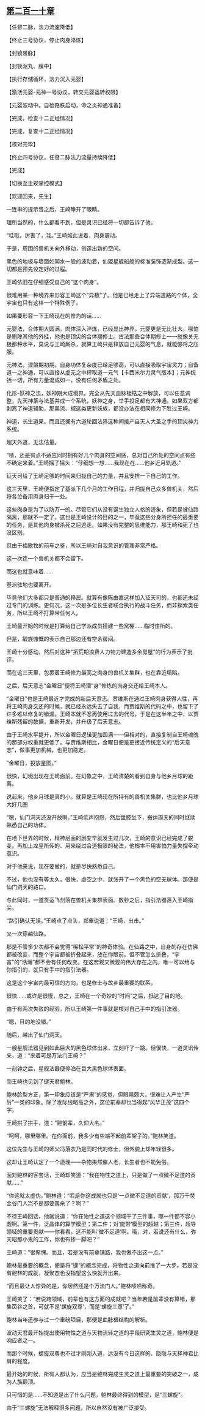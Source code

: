 ## [第二百一十章](https://www.xxbiquge.com/11_11207/9229257.html)


  【任督二脉，法力流速降低】

  【终止三号协议，停止肉身淬炼】

  【封锁带脉】

  【封锁泥丸、膻中】

  【执行存储循环，法力沉入元婴】

  【激活元婴-元神一号协议，转交元婴运转权限】

  【元婴波动中。自检路秩启动，命之炎神通准备】

  【完成，检查十二正经情况】

  【完成，复查十二正经情况】

  【核对完毕】

  【终止四号协议，任督二脉法力流量持续降低】

  【完成】

  【切换至主观掌控模式】

  【欢迎回来，先生】

  一连串的提示音之后，王崎睁开了眼睛。

  理所当然的，什么都看不到，但是灵识已经将一切都告诉了他。

  “哇哦，厉害了，我。”王崎如此说着，肉身震动。

  于是，周围的兽机关向外移动，创造出新的空间。

  黑色的地板与墙面如同水一般的波动着，仙盟星舰船舱的标准装饰逐渐成型。这一切都是预先设定好的过程。

  王崎依旧在仔细感受自己的“这个肉身”。

  很难用某一种境界来形容王崎这个“异数”了。他是已经走上了异端道路的个体，全宇宙也只有这样一个特殊例子。

  如果要形容一下王崎现在的修为的话……

  元婴法，合体期大圆满。肉体深入淬炼，已经显出神异，元婴更是无比壮大。哪怕是剔除其他的外挂，他也是顶尖的合体期修士。古法那些合体期修士——就像关无极那种水平，莫说与王崎厮杀，就算王崎只是释放自己元婴的气息，就能够将之压服。

  元神法，涅槃期初期。自身功体复杂度已经足够高，可以直接吸取宇宙灵力；自备道一之神通，可以直接从虚无之中榨取道一元气【卡西米尔力灵气版本】；元神统括一切，所有力量混成如一，没有任何矛盾之处。

  化形-妖神之法，妖神期大成境界。完全从先天血脉桎梏之中解放，可以任意调整，先天神篆与法基并成一个系统，妖神之身，举手投足都有大神通。如果双方都剥离了神道辅助，那奥流、椒这类更新妖族，都没办法在相同修为下胜过王崎。

  神道，长生道果。而且还拥有六道轮回法界这种间接产自天人大圣之手的顶尖神力系统。

  超天外道，无法估量。

  “啧，还是有点不适应同时拥有好几个肉身的空间感，总对自己所处的空间点有些不确定来着。”王崎摇了摇头：“仔细想一想……我现在在……他乡近月轨道。”

  征天司给了王崎足够的时间来归拢自己的力量，并且安排一下自己的工作。

  这三天里，王崎便指定了基派下几个月的工作日程，并归拢自己众多兽机关，然后将各位备用肉身归于一处。

  这些肉身是为了以防万一的。尽管它们从没有诞生独立人格的迹象，但若是被仙路隔离，那就不一定了。这也是王崎设计的目的之一，毕竟这些分身所担任的最重要的任务，是其他肉身被杀死之后逃走。如果没有完整的思维能力，那王崎和死了也没区别。

  但由于梅歌牧的前车之鉴，所以王崎对自我意识的管理非常严格。

  这一次连一个兽机关都不会留下。

  而这也就意味着……

  基派驻地也要离开。

  毕竟他们大多都只是普通的移民。就算有像陈由嘉这样加入征天司的，也都还未经过专门的训练。更何况，这一次是多位长生者联合执行的战斗任务，而非探索类任务，所以王崎不打算带任何人。

  王崎最开始的时候是打算给自己学派成员搭建一些窝棚……临时住所的。

  但是，毓族慷慨的表示自己那边还有空余房间。

  王崎十分感动，然后对这种“拓荒期浪费人力物力建造多余房屋”的行为表示了批评。

  而在这三天里，包裹着王崎修为最高之肉身的兽机关集群，也在靠近塌陷。

  之后，后天意志“金曜日”便将王崎潜“身”修炼的肉身交还给王崎本人。

  “金曜日”也是王崎最近才完成的新后天意志。贾维斯在通过王崎肉身获得人性，再将王崎肉身交还的时候，就已经永远失去了自我，而贾维斯的代码之中，也留下了许多难以修复的错漏。王崎本就不忍再使用过去的代号，于是在这半年之中，以贾维斯残留的数据，重新开发，并升级了后天意志。

  由于王崎水平提升，所以金曜日逻辑更加圆满——但相对的，直接复制自王崎魂魄的那部分权重就更低了。与贾维斯相比，金曜日便是更接近传统定义的“后天意志”，做事更加机械，也更加稳定。

  “金曜日，投放星图。”

  很快，幻境出现在王崎面前。在幻象之中，王崎清楚的看到自身与他乡月球的距离。

  说起来，他乡月球是真的小。就算是王崎现在所持有的兽机关集群，也比他乡月球大好几圈

  “嗯，仙门洞天还没开放啊。”王崎低声抱怨，然后盘膝坐下，搬运周天的同时继续熟悉自己的功体。

  在地下世界的时候，精神层面的剧变早就发生过几次，王崎的意识已经完成了蜕变。再加上龙皇所传的、用来绕过合道极限的秘法，他根本不用害怕力量失控牵动意识。

  对于他来说，现在要做的，就是尽快熟悉自己。

  不过，他也没有等太久。很快，虚空之中，就张开了一个黑色的空无球体。那便是仙门洞天的路口。

  与此同时，一道货运飞剑落在兽机关集群表面。数秒之后，指引法器落入王崎指尖。

  “路引确认无误。”王崎点了点头，郑重说道：“王崎，出击。”

  又一次穿越仙路。

  那是不管多少次都不会觉得“稀松平常”的神奇体验。在仙路之中，自身的存在仿佛都被改变，而整个宇宙都被折叠起来，放在你眼前。但不管怎么折叠，“宇宙”的“浩瀚”都不会有任何改变。在这宏观又微观的伟大存在之内，唯一可以给与你指引的，就只有手中的指引法器。

  这是这个宇宙内最可信的方向，也是修士与故乡最重要的联系。

  很快……或许是很慢，总之，王崎在一个奇妙的“时间”之后，抵达了目的地。

  由于有两次失败的经验，所以王崎第一件事就是核对自己手中的指引法器。

  “嗯，目的地没错。”

  随后，越出了仙门洞天。

  一艘星舰法器见到如此巨大的黑色球体出来，立刻吓了一跳。但很快，一道灵讯传来，道：“来着可是万法门王崎？”

  一刻钟之后，星舰法器便停泊在巨大黑色球体表面。

  而王崎也见到了键天君鲍林。

  鲍林脸型方正，第一印象应该是“严肃”的感觉，但眼睛颇大，很难让人产生“严厉”一类的印象。除了发际线略高之外，这位前辈却也当得起“风华正茂”这四个字。

  王崎拱了拱手，道：“鲍前辈，久仰大名。”

  “呵呵，哪里哪里。在你面前，我多少有些端不起前辈架子的。”鲍林笑道。

  这位先生与王崎的师父冯落衣乃是同时代的修士，但外貌上却年轻很多。

  这却让王崎认定了一个道理——杂物果然催人老，长生者也不能免俗。

  面对鲍林的客套话，王崎却笑道：“我在物性之道上，只是做了一点微不足道的贡献……”

  “你这就太虚伪。”鲍林道：“若是你这成就也只是‘一点微不足道的贡献’，那万千焚金谷门人岂不是都要羞杀了？啊？”

  不待王崎回话，他就说道：“你在物性之道这个领域干了三件事，哪一件都不容小觑啊。第一件，泛晶体的算学模型；第二件；对‘能带’模型的超越；第三件，超导领域的重要贡献——你看看，这不能叫‘微不足道’啊。哦，对，若说还有什么，弥天昭那小鬼的工作，你也有掺一脚吧？”

  王崎道：“很惭愧。而且，若是没有前辈铺路，我也做不出这一点。”

  鲍林最重要的概念，便是将“键”的概念完成，将物性之道向前推了一大步。若是没有鲍林的成就，凝聚态也没指望这么快就开出来。

  “而且最让人惊异的是，你居然还是个万法门人。”鲍林啧啧称奇。

  王崎笑了：“若说跨领域，前辈也有这方面的成就吧？当年若是前辈没有算错，那集茵谷之首，可就不是‘螺旋双尊’，而是‘螺旋三尊’了。”

  鲍林当年还参与过一个重磅项目，那便是血脉根结构的解析。

  波动天君最开始提出使用物性之道与天物流转之道的手段研究生灵之道，鲍林便是响应者之一。

  而那个时候，螺旋双尊也不过才刚刚入道，远没有今日这样的、隐隐与天择神君比肩的程度。

  最开始的时候，所有人都认为，应当是鲍林完成生灵之道上最重要的突破之一，成为人族巅顶。

  只可惜的是……不知道是出了什么问题，鲍林最终得到的模型，是“三螺旋”。

  由于“三螺旋”无法解释很多问题，所以自然没有被广泛接受。
